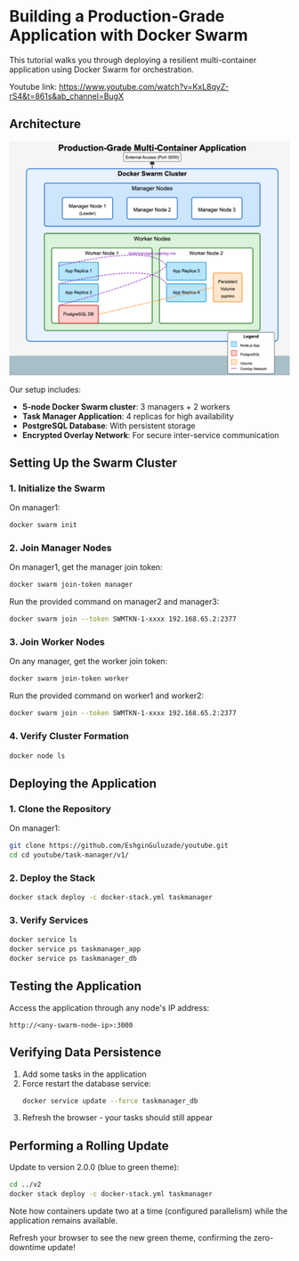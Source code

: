 # Building a Production-Grade Application with Docker Swarm

This tutorial walks you through deploying a resilient multi-container application using Docker Swarm for orchestration.

Youtube link: https://www.youtube.com/watch?v=KxL8qyZ-rS4&t=861s&ab_channel=BugX

## Architecture

![alt text](image.png)

Our setup includes:
- **5-node Docker Swarm cluster**: 3 managers + 2 workers
- **Task Manager Application**: 4 replicas for high availability
- **PostgreSQL Database**: With persistent storage
- **Encrypted Overlay Network**: For secure inter-service communication

## Setting Up the Swarm Cluster

### 1. Initialize the Swarm

On manager1:
```bash
docker swarm init
```

### 2. Join Manager Nodes

On manager1, get the manager join token:
```bash
docker swarm join-token manager
```

Run the provided command on manager2 and manager3:
```bash
docker swarm join --token SWMTKN-1-xxxx 192.168.65.2:2377
```

### 3. Join Worker Nodes

On any manager, get the worker join token:
```bash
docker swarm join-token worker
```

Run the provided command on worker1 and worker2:
```bash
docker swarm join --token SWMTKN-1-xxxx 192.168.65.2:2377
```

### 4. Verify Cluster Formation

```bash
docker node ls
```

## Deploying the Application

### 1. Clone the Repository

On manager1:
```bash
git clone https://github.com/EshginGuluzade/youtube.git
cd cd youtube/task-manager/v1/
```

### 2. Deploy the Stack

```bash
docker stack deploy -c docker-stack.yml taskmanager
```

### 3. Verify Services

```bash
docker service ls
docker service ps taskmanager_app
docker service ps taskmanager_db
```

## Testing the Application

Access the application through any node's IP address:
```
http://<any-swarm-node-ip>:3000
```

## Verifying Data Persistence

1. Add some tasks in the application
2. Force restart the database service:
   ```bash
   docker service update --force taskmanager_db
   ```
3. Refresh the browser - your tasks should still appear

## Performing a Rolling Update

Update to version 2.0.0 (blue to green theme):

```bash
cd ../v2
docker stack deploy -c docker-stack.yml taskmanager
```

Note how containers update two at a time (configured parallelism) while the application remains available.

Refresh your browser to see the new green theme, confirming the zero-downtime update!